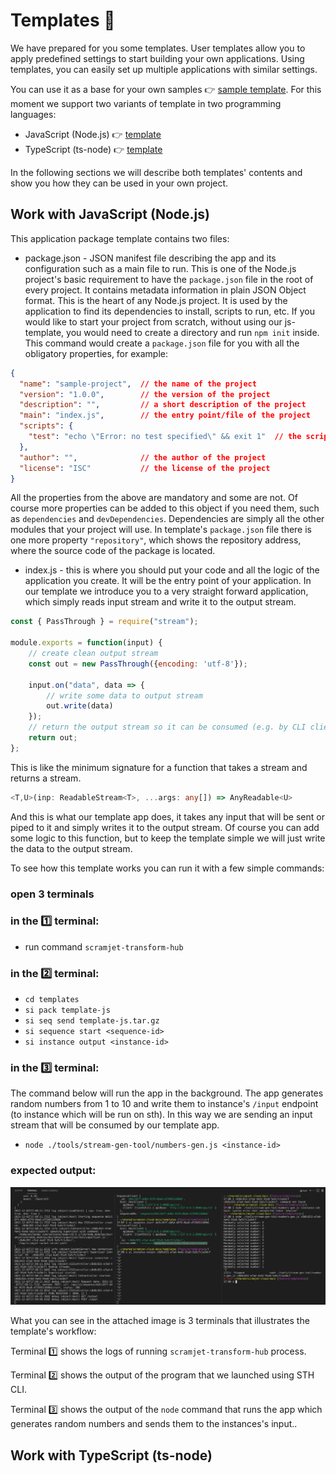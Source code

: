 # Templates :pencil:

We have prepared for you some templates. User templates allow you to apply predefined settings to start building your own applications. Using templates, you can easily set up multiple applications with similar settings.

You can use it as a base for your own samples 👉 [sample template](https://github.com/scramjetorg/scramjet-cloud-docs/tree/main/templates). For this moment we support two variants of template in two programming languages:
 - JavaScript (Node.js) 👉 [template](https://github.com/scramjetorg/scramjet-cloud-docs/tree/main/templates/template-js)
 - TypeScript (ts-node) 👉 [template](https://github.com/scramjetorg/scramjet-cloud-docs/tree/main/templates/template-ts)

In the following sections we will describe both templates' contents and show you how they can be used in your own project.

## Work with JavaScript (Node.js)

This application package template contains two files:

- package.json - JSON manifest file describing the app and its configuration such as a main file to run. This is one of the Node.js project's basic requirement to have the `package.json` file in the root of every project. It contains metadata information in plain JSON Object format. This is the heart of any Node.js project. It is used by the application to find its dependencies to install, scripts to run, etc. If you would like to start your project from scratch, without using our js-template, you would need to create a directory and run `npm init` inside. This command would create a `package.json` file for you with all the obligatory properties, for example:

```json
{
  "name": "sample-project",  // the name of the project
  "version": "1.0.0",        // the version of the project
  "description": "",         // a short description of the project
  "main": "index.js",        // the entry point/file of the project
  "scripts": {
    "test": "echo \"Error: no test specified\" && exit 1"  // the script to run tests, you can add more scripts to this object
  },
  "author": "",              // the author of the project
  "license": "ISC"           // the license of the project
}
```

All the properties from the above are mandatory and some are not. Of course more properties can be added to this object if you need them, such as `dependencies` and `devDependencies`. Dependencies are simply all the other modules that your project will use. In template's `package.json` file there is one more property `"repository"`, which shows the repository address, where the source code of the package is located.

- index.js - this is where you should put your code and all the logic of the application you create. It will be the entry point of your application. In our template we introduce you to a very straight forward application, which simply reads input stream and write it to the output stream.

```js
const { PassThrough } = require("stream");

module.exports = function(input) {
    // create clean output stream
    const out = new PassThrough({encoding: 'utf-8'});

    input.on("data", data => {
        // write some data to output stream
        out.write(data)
    });
    // return the output stream so it can be consumed (e.g. by CLI client)
    return out;
};
```

This is like the minimum signature for a function that takes a stream and returns a stream.

```typescript
<T,U>(inp: ReadableStream<T>, ...args: any[]) => AnyReadable<U>
```

And this is what our template app does, it takes any input that will be sent or piped to it and simply writes it to the output stream. Of course you can add some logic to this function, but to keep the template simple we will just write the data to the output stream.

To see how this template works you can run it with a few simple commands:

### **open 3 terminals**
### in the 1️⃣ terminal: 
- run command `scramjet-transform-hub`
### in the 2️⃣ terminal:
- `cd templates`
- `si pack template-js`
- `si seq send template-js.tar.gz`
- `si sequence start <sequence-id>`
- `si instance output <instance-id>`
### in the 3️⃣ terminal:
The command below will run the app in the background. The app generates random numbers from 1 to 10 and write them to instance's `/input` endpoint (to instance which will be run on sth). In this way we are sending an input stream that will be consumed by our template app.

- `node ./tools/stream-gen-tool/numbers-gen.js <instance-id>`

### **expected output:**

![template1](../images/template1.png)

What you can see in the attached image is 3 terminals that illustrates the template's workflow:

Terminal :one: shows the logs of running `scramjet-transform-hub` process. 

Terminal :two: shows the output of the program that we launched using STH CLI. 

Terminal :three: shows the output of the `node` command that runs the app which generates random numbers and sends them to the instances's input..


## Work with TypeScript (ts-node)
